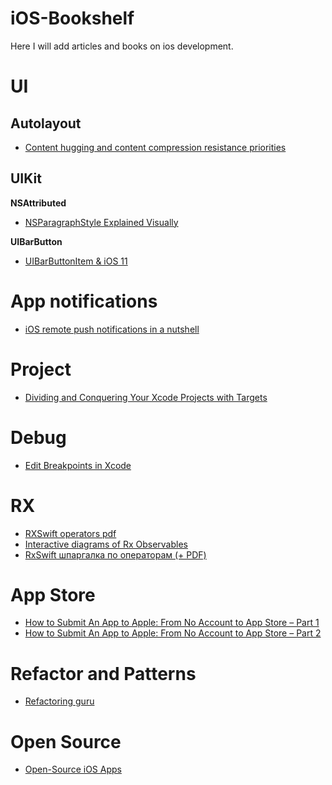 # iOS-Bookshelf
Here I will add articles and books on ios development.


# UI

## Autolayout

* [Content hugging and content compression resistance priorities](https://medium.com/@abhimuralidharan/ios-content-hugging-and-content-compression-resistance-priorities-476fb5828ef)

## UIKit

**NSAttributed**
  
* [NSParagraphStyle Explained Visually](https://medium.com/@at_underscore/nsparagraphstyle-explained-visually-a8659d1fbd6f)

**UIBarButton**
  
* [UIBarButtonItem & iOS 11](https://www.matrixprojects.net/p/uibarbuttonitem-ios11)

# App notifications

* [iOS remote push notifications in a nutshell](https://medium.com/flawless-app-stories/ios-remote-push-notifications-in-a-nutshell-d05f5ccac252)

# Project

* [Dividing and Conquering Your Xcode Projects with Targets](https://www.appcoda.com/xcode-targets)

# Debug

* [Edit Breakpoints in Xcode](https://medium.com/ios-os-x-development/edit-breakpoints-in-xcode-a20b4e453598)

# RX

* [RXSwift operators pdf](https://github.com/sparklone/RxSwift/blob/master/RXSwift%20operators.pdf)
* [Interactive diagrams of Rx Observables](http://rxmarbles.com/#timer)
* [RxSwift шпаргалка по операторам (+ PDF)](https://habr.com/post/281292/)

# App Store

* [How to Submit An App to Apple: From No Account to App Store – Part 1](https://www.raywenderlich.com/120-how-to-submit-an-app-to-apple-from-no-account-to-app-store-part-1)
* [How to Submit An App to Apple: From No Account to App Store – Part 2](https://www.raywenderlich.com/119-how-to-submit-an-app-to-apple-from-no-account-to-app-store-part-2)

# Refactor and Patterns

* [Refactoring guru](https://refactoring.guru)


# Open Source

* [Open-Source iOS Apps](https://github.com/dkhamsing/open-source-ios-apps)
